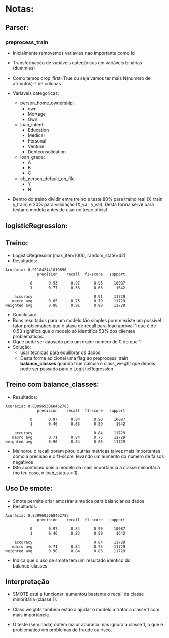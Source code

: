 # Notas:

## Parser:
### preprocess_train
- Inicialmente removemos variavies nao importante como Id

- Transformação de variáveis categóricas em variáveis binárias (dummies)
- Como temos drop_first=True ou seja vamos ter mais N(numero de atributos)-1 de colunas 

- Variaveis categoricas:
    - person_home_ownership:
        - own
        - Mortage
        - Own
    - loan_intent:
        - Education
        - Medical
        - Personal
        - Venture
        - Debtconsolidation
    - loan_grade:
        - A
        - B
        - C
    - cb_person_default_on_file:
        - Y
        - N
- Dentro do treino dividir entre treino e teste,80% para treino real (X_train, y_train) e  20% para validação (X_val, y_val). Desta forma serve para testar o modelo antes de usar no teste oficial


## logisticRegression:
## Treino:
- LogisticRegression(max_iter=1000, random_state=42)
- Resultados:
```
Acurácia: 0.911842441810896
              precision    recall  f1-score   support

           0       0.93      0.97      0.95     10087
           1       0.77      0.53      0.63      1642

    accuracy                           0.91     11729
   macro avg       0.85      0.75      0.79     11729
weighted avg       0.90      0.91      0.90     11729
```
- Conclusao:
- Bons resultados para um modelo tão simples porem existe um possivel fator problematico que é ataxa de recall para load aproval 1 que é de 0,53 significa que o modelo só identifica 53% dos clientes problemáticos.
- Oque pode ser causado pelo um maior numero de 0 do que 1
- Solução: 
    - usar tecnicas para equilibrar os dados
    - Desta forma adicionei uma flag ao preprocess_train **balance_classes** quando true calcula o class_weight que depois pode ser passado para o LogisticRegression
## Treino com balance_classes:

- Resultados:
```
Acurácia: 0.8399693068462785
              precision    recall  f1-score   support

           0       0.97      0.84      0.90     10087
           1       0.46      0.83      0.59      1642

    accuracy                           0.84     11729
   macro avg       0.71      0.84      0.75     11729
weighted avg       0.90      0.84      0.86     11729
```
- Melhorou o recall porem pirou outras metricas talvez mais importantes como a precisao e o f1-score, levando um aumento do numero de falsos negativos
- ISto aconteceu pois o modelo dá mais importância à classe minoritária (no teu caso, o loan_status = 1). 

## Uso De smote:
- Smote permite criar amostrar sintetica para balanciar os dados
- Resultados:
```
Acurácia: 0.8399693068462785
              precision    recall  f1-score   support

           0       0.97      0.84      0.90     10087
           1       0.46      0.83      0.59      1642

    accuracy                           0.84     11729
   macro avg       0.71      0.84      0.75     11729
weighted avg       0.90      0.84      0.86     11729
```
- Indica que o uso de smote tem um resultado identico do balance_classes

## Interpretação
-  SMOTE  está a funcionar: aumentou bastante o recall da classe minoritária (classe 1).

- Class weights também estão a ajudar o modelo a tratar a classe 1 com mais importância.

- O teste (sem nada) obtém maior acurácia mas ignora a classe 1, o que é problematico em problemas de fraude ou risco.